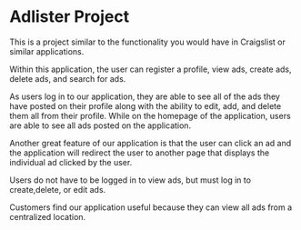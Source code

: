 # Adlister Project

This is a project similar to the functionality you would have in Craigslist or similar applications.

Within this application, the user can register a profile, view ads, create ads, delete ads, and search for ads.

As users log in to our application, they are able to see all of the ads they have posted on their profile along with the ability to edit, add, and delete them all from their profile. While on the homepage of the application, users are able to see all ads posted on the application.

Another great feature of our application is that the user can click an ad and the application will redirect the user to another page that displays the individual ad clicked by the user.

Users do not have to be logged in to view ads, but must log in to create,delete, or edit ads.

Customers find our application useful because they can view all ads from a centralized location. 